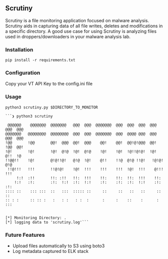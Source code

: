 ## Scrutiny
Scrutiny is a file monitoring application focused on malware analysis. Scrutiny aids in capturing data of all file writes, deletes and modifications in a specific directory. 
A good use case for using Scrutiny is analyzing files used in droppers/downloaders in your malware analysis lab.

### Installation
```pip install -r requirements.txt```

### Configuration
Copy your VT API Key to the config.ini file

### Usage
```python3 scrutiny.py $DIRECTORY_TO_MONITOR```

~~~
```❯ python3 scrutiny

 @@@@@@    @@@@@@@  @@@@@@@   @@@  @@@  @@@@@@@  @@@  @@@  @@@  @@@ @@@  @@@
@@@@@@@   @@@@@@@@  @@@@@@@@  @@@  @@@  @@@@@@@  @@@  @@@@ @@@  @@@ @@@  @@@
!@@       !@@       @@!  @@@  @@!  @@@    @@!    @@!  @@!@!@@@  @@! !@@  @@!
!@!       !@!       !@!  @!@  !@!  @!@    !@!    !@!  !@!!@!@!  !@! @!!  !@
!!@@!!    !@!       @!@!!@!   @!@  !@!    @!!    !!@  @!@ !!@!   !@!@!   @!@
 !!@!!!   !!!       !!@!@!    !@!  !!!    !!!    !!!  !@!  !!!    @!!!   !!!
     !:!  :!!       !!: :!!   !!:  !!!    !!:    !!:  !!:  !!!    !!:
    !:!   :!:       :!:  !:!  :!:  !:!    :!:    :!:  :!:  !:!    :!:    :!:
:::: ::    ::: :::  ::   :::  ::::: ::     ::     ::   ::   ::     ::     ::
:: : :     :: :: :   :   : :   : :  :      :     :    ::    :      :     :::


[*] Monitoring Directory: .
[*] logging data to 'scrutiny.log'```
~~~

### Future Features
- Upload files automatically to S3 using boto3
- Log metadata captured to ELK stack
